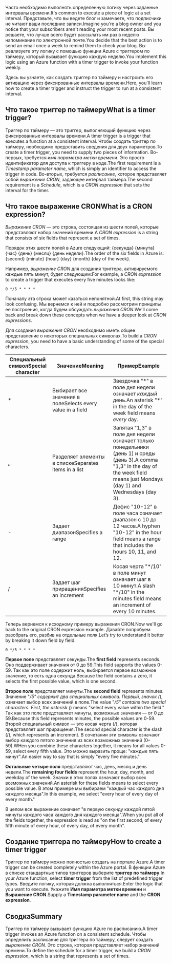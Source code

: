<span data-ttu-id="cf33f-101">Часто необходимо выполнять определенную логику через заданные интервалы времени.</span><span class="sxs-lookup"><span data-stu-id="cf33f-101">It's common to execute a piece of logic at a set interval.</span></span> <span data-ttu-id="cf33f-102">Представьте, что вы ведете блог и замечаете, что подписчики не читают ваши последние записи.</span><span class="sxs-lookup"><span data-stu-id="cf33f-102">Imagine you're a blog owner and you notice that your subscribers aren't reading your most recent posts.</span></span> <span data-ttu-id="cf33f-103">Вы решаете, что лучше всего будет рассылать им раз в неделю напоминание по электронной почте.</span><span class="sxs-lookup"><span data-stu-id="cf33f-103">You decide that the best action is to send an email once a week to remind them to check your blog.</span></span> <span data-ttu-id="cf33f-104">Вы реализуете эту логику с помощью функции Azure с триггером по таймеру, который вызывает функцию каждую неделю.</span><span class="sxs-lookup"><span data-stu-id="cf33f-104">You implement this logic using an Azure function with a timer trigger to invoke your function weekly.</span></span>

<span data-ttu-id="cf33f-105">Здесь вы узнаете, как создать триггер по таймеру и настроить его активацию через фиксированные интервалы времени.</span><span class="sxs-lookup"><span data-stu-id="cf33f-105">Here, you'll learn how to create a timer trigger and instruct the trigger to run at a consistent interval.</span></span>

## <a name="what-is-a-timer-trigger"></a><span data-ttu-id="cf33f-106">Что такое триггер по таймеру</span><span class="sxs-lookup"><span data-stu-id="cf33f-106">What is a timer trigger?</span></span>

<span data-ttu-id="cf33f-107">Триггер по таймеру — это триггер, выполняющий функцию через фиксированные интервалы времени.</span><span class="sxs-lookup"><span data-stu-id="cf33f-107">A timer trigger is a trigger that executes a function at a consistent interval.</span></span> <span data-ttu-id="cf33f-108">Чтобы создать триггер по таймеру, необходимо предоставить сведения для двух параметров.</span><span class="sxs-lookup"><span data-stu-id="cf33f-108">To create a timer trigger, you need to supply two pieces of information.</span></span> <span data-ttu-id="cf33f-109">Во-первых, требуется *имя параметра метки времени*. Это просто идентификатор для доступа к триггеру в коде.</span><span class="sxs-lookup"><span data-stu-id="cf33f-109">The first requirement is a *Timestamp parameter name*, which is simply an identifier to access the trigger in code.</span></span> <span data-ttu-id="cf33f-110">Во-вторых, требуется *расписание*, которое представляет собой *выражение CRON*, задающее интервал таймера.</span><span class="sxs-lookup"><span data-stu-id="cf33f-110">The second requirement is a *Schedule*, which is a *CRON expression* that sets the interval for the timer.</span></span>

## <a name="what-is-a-cron-expression"></a><span data-ttu-id="cf33f-111">Что такое выражение CRON</span><span class="sxs-lookup"><span data-stu-id="cf33f-111">What is a CRON expression?</span></span>

<span data-ttu-id="cf33f-112">*Выражение CRON* — это строка, состоящая из шести полей, которые представляют набор значений времени.</span><span class="sxs-lookup"><span data-stu-id="cf33f-112">A *CRON expression* is a string that consists of six fields that represent a set of times.</span></span>

<span data-ttu-id="cf33f-113">Порядок этих шести полей в Azure следующий: {секунда} {минута} {час} {день} {месяц} {день недели}.</span><span class="sxs-lookup"><span data-stu-id="cf33f-113">The order of the six fields in Azure is: {second} {minute} {hour} {day} {month} {day of the week}.</span></span>

<span data-ttu-id="cf33f-114">Например, *выражение CRON* для создания триггера, активируемого каждые пять минут, будет следующим:</span><span class="sxs-lookup"><span data-stu-id="cf33f-114">For example, a *CRON expression* to create a trigger that executes every five minutes looks like:</span></span>

```
0 */5 * * * *
```

<span data-ttu-id="cf33f-115">Поначалу эта строка может казаться непонятной.</span><span class="sxs-lookup"><span data-stu-id="cf33f-115">At first, this string may look confusing.</span></span> <span data-ttu-id="cf33f-116">Мы вернемся к ней и подробно рассмотрим принципы ее построения, когда будем обсуждать *выражения CRON*.</span><span class="sxs-lookup"><span data-stu-id="cf33f-116">We'll come back and break down these concepts when we have a deeper look at *CRON expressions*.</span></span>

<span data-ttu-id="cf33f-117">Для создания *выражения CRON* необходимо иметь общее представление о некоторых специальных символах.</span><span class="sxs-lookup"><span data-stu-id="cf33f-117">To build a *CRON expression*, you need to have a basic understanding of some of the special characters.</span></span>

| <span data-ttu-id="cf33f-118">Специальный символ</span><span class="sxs-lookup"><span data-stu-id="cf33f-118">Special character</span></span> | <span data-ttu-id="cf33f-119">Значение</span><span class="sxs-lookup"><span data-stu-id="cf33f-119">Meaning</span></span> | <span data-ttu-id="cf33f-120">Пример</span><span class="sxs-lookup"><span data-stu-id="cf33f-120">Example</span></span> |
| ------------- | ------------- | ------------- |
| *      | <span data-ttu-id="cf33f-121">Выбирает все значения в поле</span><span class="sxs-lookup"><span data-stu-id="cf33f-121">Selects every value in a field</span></span> | <span data-ttu-id="cf33f-122">Звездочка "\*" в поле дня недели означает *каждый* день.</span><span class="sxs-lookup"><span data-stu-id="cf33f-122">An asterisk "\*" in the day of the week field means *every* day.</span></span> |
| <span data-ttu-id="cf33f-123">,</span><span class="sxs-lookup"><span data-stu-id="cf33f-123">,</span></span>      | <span data-ttu-id="cf33f-124">Разделяет элементы в списке</span><span class="sxs-lookup"><span data-stu-id="cf33f-124">Separates items in a list</span></span> | <span data-ttu-id="cf33f-125">Запятая "1,3" в поле дня недели означает только понедельники (день 1) и среды (день 3).</span><span class="sxs-lookup"><span data-stu-id="cf33f-125">A comma "1,3" in the day of the week field means just Mondays (day 1) and Wednesdays (day 3).</span></span> |
| -      | <span data-ttu-id="cf33f-126">Задает диапазон</span><span class="sxs-lookup"><span data-stu-id="cf33f-126">Specifies a range</span></span> | <span data-ttu-id="cf33f-127">Дефис "10-12" в поле часа означает диапазон с 10 до 12 часов.</span><span class="sxs-lookup"><span data-stu-id="cf33f-127">A hyphen "10-12" in the hour field means a range that includes the hours 10, 11, and 12.</span></span> |
| /      | <span data-ttu-id="cf33f-128">Задает шаг приращения</span><span class="sxs-lookup"><span data-stu-id="cf33f-128">Specifies an increment</span></span> | <span data-ttu-id="cf33f-129">Косая черта "\*/10" в поле минут означает шаг в 10 минут.</span><span class="sxs-lookup"><span data-stu-id="cf33f-129">A slash "\*/10" in the minutes field means an increment of every 10 minutes.</span></span> |

<span data-ttu-id="cf33f-130">Теперь вернемся к исходному примеру выражения CRON.</span><span class="sxs-lookup"><span data-stu-id="cf33f-130">Now we'll go back to the original CRON expression example.</span></span> <span data-ttu-id="cf33f-131">Давайте попробуем разобрать его, разбив на отдельные поля.</span><span class="sxs-lookup"><span data-stu-id="cf33f-131">Let’s try to understand it better by breaking it down field by field.</span></span>

```
0 */5 * * * *
```

<span data-ttu-id="cf33f-132">**Первое поле** представляет секунды.</span><span class="sxs-lookup"><span data-stu-id="cf33f-132">The **first field** represents seconds.</span></span> <span data-ttu-id="cf33f-133">Оно поддерживает значения от 0 до 59.</span><span class="sxs-lookup"><span data-stu-id="cf33f-133">This field supports the values 0-59.</span></span> <span data-ttu-id="cf33f-134">Так как это поле содержит ноль, выбирается первое возможное значение, то есть одна секунда.</span><span class="sxs-lookup"><span data-stu-id="cf33f-134">Because the field contains a zero, it selects the first possible value, which is one second.</span></span>

<span data-ttu-id="cf33f-135">**Второе поле** представляет минуты.</span><span class="sxs-lookup"><span data-stu-id="cf33f-135">The **second field** represents minutes.</span></span> <span data-ttu-id="cf33f-136">Значение "*/5" содержит два специальных символа. Первый, значок (*), означает выбор всех значений в поле.</span><span class="sxs-lookup"><span data-stu-id="cf33f-136">The value "*/5" contains two special characters. First, the asterisk (*) means "select every value within the field."</span></span> <span data-ttu-id="cf33f-137">Так как это поле представляет минуты, возможные значения — от 0 до 59.</span><span class="sxs-lookup"><span data-stu-id="cf33f-137">Because this field represents minutes, the possible values are 0-59.</span></span> <span data-ttu-id="cf33f-138">Второй специальный символ — это косая черта (/), которая представляет шаг приращения.</span><span class="sxs-lookup"><span data-stu-id="cf33f-138">The second special character is the slash (/), which represents an increment.</span></span> <span data-ttu-id="cf33f-139">В сочетании эти символы означают выбор каждого пятого значения из всех возможных значений (0–59).</span><span class="sxs-lookup"><span data-stu-id="cf33f-139">WHen you combine these characters together, it means for all values 0-59, select every fifth value.</span></span> <span data-ttu-id="cf33f-140">Это можно выразить проще: "каждые пять минут".</span><span class="sxs-lookup"><span data-stu-id="cf33f-140">An easier way to say that is simply "every five minutes."</span></span>

<span data-ttu-id="cf33f-141">**Остальные четыре поля** представляют час, день, месяц и день недели.</span><span class="sxs-lookup"><span data-stu-id="cf33f-141">The **remaining four fields** represent the hour, day, month, and weekday of the week.</span></span> <span data-ttu-id="cf33f-142">Значки в этих полях означают выбор всех возможных значений.</span><span class="sxs-lookup"><span data-stu-id="cf33f-142">An asterisk for these fields means to select every possible value.</span></span> <span data-ttu-id="cf33f-143">В этом примере мы выбираем "каждый час каждого дня каждого месяца".</span><span class="sxs-lookup"><span data-stu-id="cf33f-143">In this example, we select "every hour of every day of every month."</span></span>

<span data-ttu-id="cf33f-144">В целом все выражение означает "в первую секунду каждой пятой минуты каждого часа каждого дня каждого месяца".</span><span class="sxs-lookup"><span data-stu-id="cf33f-144">When you put all of the fields together, the expression is read as "on the first second, of every fifth minute of every hour, of every day, of every month".</span></span>

## <a name="how-to-create-a-timer-trigger"></a><span data-ttu-id="cf33f-145">Создание триггера по таймеру</span><span class="sxs-lookup"><span data-stu-id="cf33f-145">How to create a timer trigger</span></span>

<span data-ttu-id="cf33f-146">Триггер по таймеру можно полностью создать на портале Azure.</span><span class="sxs-lookup"><span data-stu-id="cf33f-146">A timer trigger can be created completely within the Azure portal.</span></span> <span data-ttu-id="cf33f-147">В функции Azure в списке стандартных типов триггеров выберите **триггер по таймеру**.</span><span class="sxs-lookup"><span data-stu-id="cf33f-147">In your Azure function, select **timer trigger** from the list of predefined trigger types.</span></span> <span data-ttu-id="cf33f-148">Введите логику, которая должна выполняться.</span><span class="sxs-lookup"><span data-stu-id="cf33f-148">Enter the logic that you want to execute.</span></span> <span data-ttu-id="cf33f-149">Укажите **Имя параметра метки времени** и **Выражение CRON**.</span><span class="sxs-lookup"><span data-stu-id="cf33f-149">Supply a **Timestamp parameter name** and the **CRON expression**.</span></span>

## <a name="summary"></a><span data-ttu-id="cf33f-150">Сводка</span><span class="sxs-lookup"><span data-stu-id="cf33f-150">Summary</span></span>

<span data-ttu-id="cf33f-151">Триггер по таймеру вызывает функцию Azure по расписанию.</span><span class="sxs-lookup"><span data-stu-id="cf33f-151">A timer trigger invokes an Azure function on a consistent schedule.</span></span> <span data-ttu-id="cf33f-152">Чтобы определить расписание для триггера по таймеру, следует создать *выражение CRON*. Это строка, которая представляет набор значений времени.</span><span class="sxs-lookup"><span data-stu-id="cf33f-152">To define the schedule for a timer trigger, we build a *CRON expression*, which is a string that represents a set of times.</span></span>

